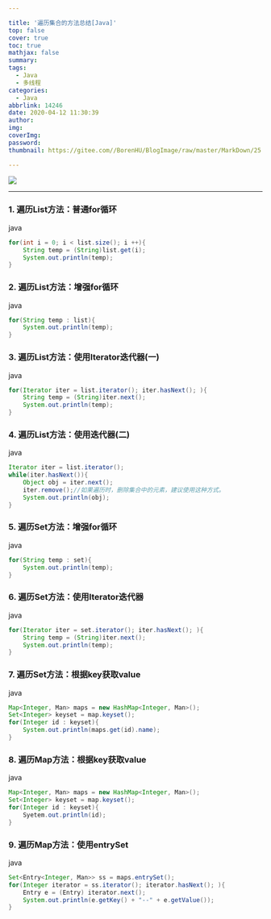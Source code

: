 ```yaml
---

title: '遍历集合的方法总结[Java]'
top: false
cover: true
toc: true
mathjax: false
summary: 
tags:
  - Java
  - 多线程
categories:
  - Java
abbrlink: 14246
date: 2020-04-12 11:30:39
author:
img:
coverImg:
password:
thumbnail: https://gitee.com//BorenHU/BlogImage/raw/master/MarkDown/25.jpg

---
```


![](https://gitee.com//BorenHU/BlogImage/raw/master/MarkDown/23.jpg)

<!-- more -->

---


### 1. 遍历List方法：普通for循环





java

```java
for(int i = 0; i < list.size(); i ++){
    String temp = (String)list.get(i);
    System.out.println(temp);
}
```

### 2. 遍历List方法：增强for循环





java

```java
for(String temp : list){
    System.out.println(temp);
}
```

### 3. 遍历List方法：使用Iterator迭代器(一)





java

```java
for(Iterator iter = list.iterator(); iter.hasNext(); ){
    String temp = (String)iter.next();
    System.out.println(temp);
}
```

### 4. 遍历List方法：使用迭代器(二)





java

```java
Iterator iter = list.iterator();
while(iter.hasNext()){
    Object obj = iter.next();
    iter.remove();//如果遍历时，删除集合中的元素，建议使用这种方式。
    System.out.println(obj);
}
```

### 5. 遍历Set方法：增强for循环





java

```java
for(String temp : set){
    System.out.println(temp);
}
```

### 6. 遍历Set方法：使用Iterator迭代器





java

```java
for(Iterator iter = set.iterator(); iter.hasNext(); ){
    String temp = (String)iter.next();
    System.out.println(temp);
}
```

### 7. 遍历Set方法：根据key获取value





java

```java
Map<Integer, Man> maps = new HashMap<Integer, Man>();
Set<Integer> keyset = map.keyset();
for(Integer id : keyset){
    System.out.println(maps.get(id).name);
}
```

### 8. 遍历Map方法：根据key获取value





java

```java
Map<Integer, Man> maps = new HashMap<Integer, Man>();
Set<Integer> keyset = map.keyset();
for(Integer id : keyset){
    Syetem.out.println(id);
}
```

### 9. 遍历Map方法：使用entrySet





java

```java
Set<Entry<Integer, Man>> ss = maps.entrySet();
for(Integer iterator = ss.iterator(); iterator.hasNext(); ){
    Entry e = (Entry) iterator.next();
    System.out.println(e.getKey() + "--" + e.getValue());
}
```